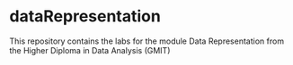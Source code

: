 # dataRepresentation
This repository contains the labs for the module Data Representation from the Higher Diploma in Data Analysis (GMIT)
